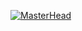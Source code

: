 [![MasterHead](https://user-images.githubusercontent.com/43166842/168421870-7cf943a9-5ec1-40ee-8eef-e31c3288402e.png)](https://github.com/sliceem88/)
